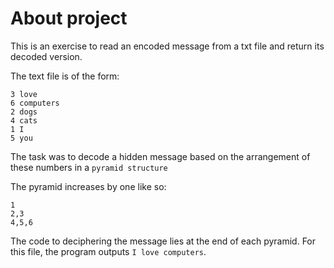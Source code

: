 # About project

This is an exercise to read an encoded message from a txt file and return its decoded version.

The text file is of the form:

```
3 love
6 computers
2 dogs
4 cats
1 I
5 you
```

The task was to decode a hidden message based on the arrangement of these numbers in a ``` pyramid structure ```

The pyramid increases by one like so:

```
1
2,3
4,5,6
```

The code to deciphering the message lies at the end of each pyramid. For this file, the program outputs ``` I love computers ```.
